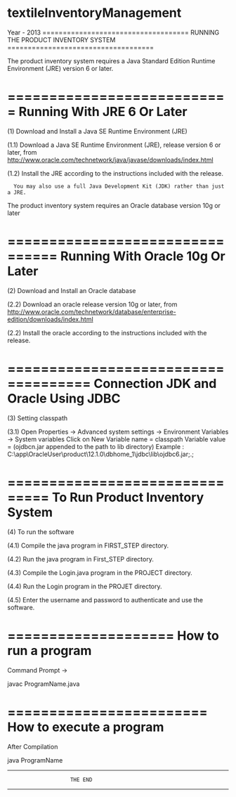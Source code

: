 # textileInventoryManagement
Year - 2013
		====================================
		RUNNING THE PRODUCT INVENTORY SYSTEM
		====================================

The product inventory system requires a Java Standard Edition Runtime Environment (JRE) 
version 6 or later.

===========================
Running With JRE 6 Or Later
===========================

(1) Download and Install a Java SE Runtime Environment (JRE)

(1.1) Download a Java SE Runtime Environment (JRE),
      release version 6 or later, from
      http://www.oracle.com/technetwork/java/javase/downloads/index.html

(1.2) Install the JRE according to the instructions included with the release.

      You may also use a full Java Development Kit (JDK) rather than just a JRE.

	
The product inventory system requires an Oracle database 
version 10g or later

================================
Running With Oracle 10g Or Later
================================

(2) Download and Install an Oracle database

(2.2) Download an oracle 
      release version 10g or later, from
      http://www.oracle.com/technetwork/database/enterprise-edition/downloads/index.html

(2.2) Install the oracle according to the instructions included with the release.

====================================
Connection JDK and Oracle Using JDBC
====================================

(3) Setting classpath

(3.1) Open Properties -> Advanced system settings -> Environment Variables -> System variables
      Click on New
      Variable name = classpath
      Variable value = (ojdbcn.jar appended to the path to lib directory)
	Example : C:\app\OracleUser\product\12.1.0\dbhome_1\jdbc\lib\ojdbc6.jar;.;

===============================
To Run Product Inventory System
===============================

(4) To run the software

(4.1) Compile the java program in FIRST_STEP directory.

(4.2) Run the java program in First_STEP directory.

(4.3) Compile the Login.java program in the PROJECT directory.

(4.4) Run the Login program in the PROJET directory.

(4.5) Enter the username and password to authenticate and use the software.


====================
How to run a program
====================

Command Prompt ->

javac ProgramName.java


========================
How to execute a program
========================

After Compilation

java ProgramName



-----------------------------------------------------------------------------------------------------
						THE END
-----------------------------------------------------------------------------------------------------

 
